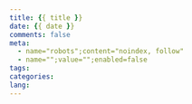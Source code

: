 ```yaml
---
title: {{ title }}
date: {{ date }}
comments: false
meta:
  - name="robots";content="noindex, follow"
  - name="";value="";enabled=false
tags:
categories:
lang:
---
```



<!-- more -->
